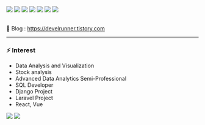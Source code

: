 <div align="left">
	<img src="https://img.shields.io/badge/Laravel-000000?style=flat&logo=#FF2D20&logoColor=000000"/>
	<img src="https://img.shields.io/badge/PHP-000000?style=flat&logo=#FF2D20&logoColor=000000"/>
	<img src="https://img.shields.io/badge/Python-000000?style=flat&logo=#FF2D20&logoColor=000000"/>
	<img src="https://img.shields.io/badge/Java-007396?style=flat&logo=Java&logoColor=white" />
	<img src="https://img.shields.io/badge/React-000000?style=flat&logo=#FF2D20&logoColor=white"/>
	<img src="https://img.shields.io/badge/HTML5-E34F26?style=flat&logo=HTML5&logoColor=white" />
	<img src="https://img.shields.io/badge/CSS3-1572B6?style=flat&logo=CSS3&logoColor=white" />
</div>  
<br/>
  
🌱 Blog : https://develrunner.tistory.com
***
### ⚡ Interest

+ Data Analysis and Visualization 
+ Stock analysis
+ Advanced Data Analytics Semi-Professional
+ SQL Developer
+ Django Project
+ Laravel Project
+ React, Vue

<div align="left">
	<img src="https://github-readme-stats.vercel.app/api/top-langs/?username=joy3968&layout=compact">
	<img src="https://github-readme-stats.vercel.app/api?username=joy3968&show_icons=true">
</div>

<!--
**joy3968/joy3968** is a ✨ _special_ ✨ repository because its `README.md` (this file) appears on your GitHub profile.


Here are some ideas to get you started:


- 🔭 I’m currently working on ...
- 🌱 I’m currently learning ...
- 👯 I’m looking to collaborate on ...
- 🤔 I’m looking for help with ...
- 💬 Ask me about ...
- 📫 How to reach me: ...
- 😄 Pronouns: ...
- ⚡ Fun fact: ...
-->
